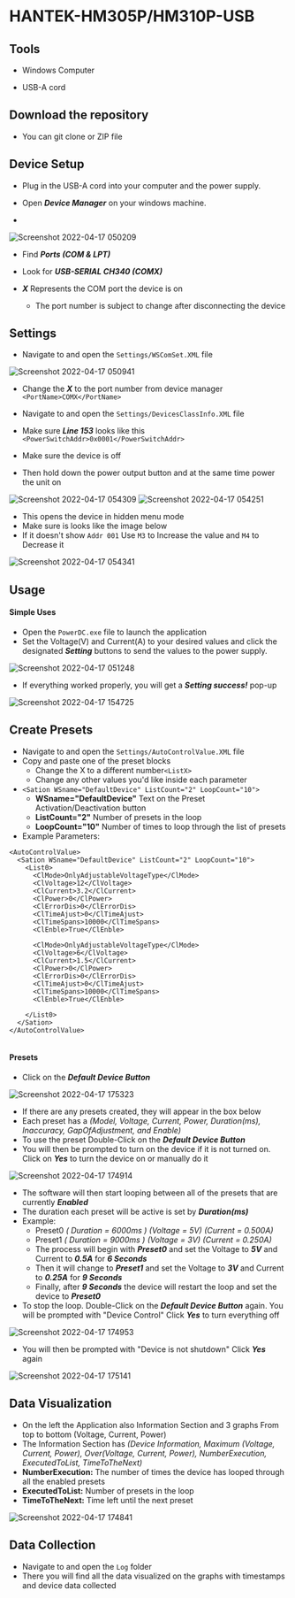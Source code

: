 # HANTEK-HM305P/HM310P-USB



## Tools
- Windows Computer

- USB-A cord

## Download the repository 
- You can git clone or ZIP file

## Device Setup
- Plug in the USB-A cord into your computer and the power supply.

- Open ***Device Manager*** on your windows machine.
- 
![Screenshot 2022-04-17 050209](https://user-images.githubusercontent.com/83417785/163708110-de8bfc37-fa26-49dc-9735-021e51673911.jpg)

- Find ***Ports (COM & LPT)***

- Look for ***USB-SERIAL CH340 (COMX)***

- ***X*** Represents the COM port the device is on
   - The port number is subject to change after disconnecting the device

## Settings

- Navigate to and open the ```Settings/WSComSet.XML``` file

![Screenshot 2022-04-17 050941](https://user-images.githubusercontent.com/83417785/163708112-171870e4-35c0-4884-99c1-6a547dcacd1b.jpg)

- Change the ***X*** to the port number from device manager ```<PortName>COMX</PortName>```

- Navigate to and open the ```Settings/DevicesClassInfo.XML``` file

- Make sure ***Line 153*** looks like this ```<PowerSwitchAddr>0x0001</PowerSwitchAddr>```

- Make sure the device is off 
- Then hold down the power output button and at the same time power the unit on

![Screenshot 2022-04-17 054309](https://user-images.githubusercontent.com/83417785/163709147-29a78237-17d2-458b-b75e-80d1ec2d32e3.jpg)
![Screenshot 2022-04-17 054251](https://user-images.githubusercontent.com/83417785/163709148-7c6d7eab-ea7f-47c5-96e5-547b09bd559b.jpg)

- This opens the device in hidden menu mode
- Make sure is looks like the image below 
- If it doesn't show  ```Addr 001``` Use ```M3``` to Increase the value and ```M4``` to Decrease it

![Screenshot 2022-04-17 054341](https://user-images.githubusercontent.com/83417785/163709149-aaa36771-4cc6-47e4-a463-ef582d6f63cf.jpg)


## Usage 
#### Simple Uses
- Open the ```PowerDC.exe``` file to launch the application
- Set the Voltage(V) and Current(A) to your desired values and click the designated ***Setting*** buttons to send the values to the power supply.

![Screenshot 2022-04-17 051248](https://user-images.githubusercontent.com/83417785/163708243-14c13993-5dc5-4ae7-ab3a-14ab0b65ac06.jpg)

- If everything worked properly, you will get a ***Setting success!*** pop-up

![Screenshot 2022-04-17 154725](https://user-images.githubusercontent.com/83417785/163828289-44ce7c77-3515-4790-8bca-cf817967db55.jpg)

## Create Presets
- Navigate to and open the ```Settings/AutoControlValue.XML``` file 
- Copy and paste one of the preset blocks
  - Change the X to a different number```<ListX>```
  - Change any other values you'd like inside each parameter
- ```<Sation WSname="DefaultDevice" ListCount="2" LoopCount="10">```
  - **WSname="DefaultDevice"** Text on the Preset Activation/Deactivation button
  - **ListCount="2"** Number of presets in the loop
  - **LoopCount="10"** Number of times to loop through the list of presets
- Example Parameters:
```
<AutoControlValue> 
  <Sation WSname="DefaultDevice" ListCount="2" LoopCount="10">
    <List0>
      <ClMode>OnlyAdjustableVoltageType</ClMode>
      <ClVoltage>12</ClVoltage>
      <ClCurrent>3.2</ClCurrent>
      <ClPower>0</ClPower>
      <ClErrorDis>0</ClErrorDis>
      <ClTimeAjust>0</ClTimeAjust>
      <ClTimeSpans>10000</ClTimeSpans>
      <ClEnble>True</ClEnble>

      <ClMode>OnlyAdjustableVoltageType</ClMode>
      <ClVoltage>6</ClVoltage>
      <ClCurrent>1.5</ClCurrent>
      <ClPower>0</ClPower>
      <ClErrorDis>0</ClErrorDis>
      <ClTimeAjust>0</ClTimeAjust>
      <ClTimeSpans>10000</ClTimeSpans>
      <ClEnble>True</ClEnble>

    </List0>
  </Sation>
</AutoControlValue> 
 
```

#### Presets
- Click on the ***Default Device Button***

![Screenshot 2022-04-17 175323](https://user-images.githubusercontent.com/83417785/163828288-bb45029f-2a91-4eb9-ab99-569b4d2d4af7.jpg)

- If there are any presets created, they will appear in the box below
- Each preset has a *(Model, Voltage, Current, Power, Duration(ms), Inaccuracy, GapOfAdjustment, and Enable)*
- To use the preset Double-Click on the ***Default Device Button***
- You will then be prompted to turn on the device if it is not turned on. Click on ***Yes*** to turn the device on or manually do it

![Screenshot 2022-04-17 174914](https://user-images.githubusercontent.com/83417785/163828293-373b822d-80a3-4895-9fe0-b6a5dd8e495e.jpg)

- The software will then start looping between all of the presets that are currently ***Enabled***
- The duration each preset will be active is set by ***Duration(ms)***
- Example:
  -  Preset0 *( Duration = 6000ms ) (Voltage = 5V) (Current = 0.500A)*
  -  Preset1 *( Duration = 9000ms ) (Voltage = 3V) (Current = 0.250A)*
  -  The process will begin with ***Preset0*** and set the Voltage to ***5V*** and Current to ***0.5A*** for ***6 Seconds***
  -  Then it will change to ***Preset1*** and set the Voltage to ***3V*** and Current to ***0.25A*** for ***9 Seconds***
  -  Finally, after ***9 Seconds*** the device will restart the loop and set the device to ***Preset0*** 
- To stop the loop. Double-Click on the ***Default Device Button*** again. You will be prompted with "Device Control" Click ***Yes*** to turn everything off

![Screenshot 2022-04-17 174953](https://user-images.githubusercontent.com/83417785/163828284-11a21bf5-eb15-4b16-82b2-4f590ca8b961.jpg)

- You will then be prompted with "Device is not shutdown" Click ***Yes*** again

![Screenshot 2022-04-17 175141](https://user-images.githubusercontent.com/83417785/163828286-1fcd57d8-7998-40c6-a7d8-ae8a3b5ab813.jpg)


## Data Visualization
- On the left the Application also Information Section and 3 graphs From top to bottom (Voltage, Current, Power)
- The Information Section has *(Device Information, Maximum (Voltage, Current, Power), Over(Voltage, Current, Power), NumberExecution, ExecutedToList, TimeToTheNext)*
- **NumberExecution:** The number of times the device has looped through all the enabled presets
- **ExecutedToList:** Number of presets in the loop
- **TimeToTheNext:** Time left until the next preset

![Screenshot 2022-04-17 174841](https://user-images.githubusercontent.com/83417785/163828291-67bd1589-86e2-4bcf-8241-66e3152e1096.jpg)

## Data Collection
- Navigate to and open the ```Log``` folder
- There you will find all the data visualized on the graphs with timestamps and device data collected
